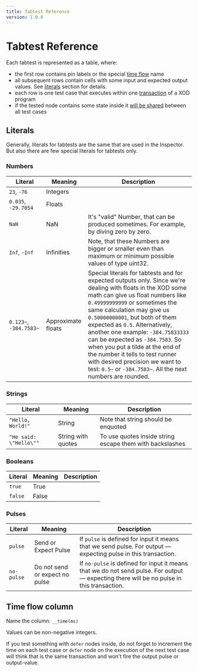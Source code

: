 ```yaml
---
title: Tabtest Reference
version: 1.0.0
---
```


# Tabtest Reference

Each tabtest is represented as a table, where:

- the first row contains pin labels or the special [time flow](#time-flow-column) name
- all subsequent rows contain cells with some input and expected output values. See [literals](#literals) section for details.
- each row is one test case that executes within one [transaction](/docs/guide/execution-model/) of a XOD program
- if the tested node contains some state inside it [will be shared](/docs/guide/testing-patches/#state-keeping) between all test cases

## Literals

Generally, literals for tabtests are the same that are used in the Inspector. But also there are few special literals for tabtests only.

### Numbers

<table class="ui table compact">
  <thead>
    <tr>
      <th>Literal</th>
      <th>Meaning</th>
      <th>Description</th>
    </tr>
  </thead>
  <tbody class="top aligned">
    <tr>
      <td><code>23</code>, <code>-76</code></td>
      <td>Integers</td>
      <td></td>
    </tr>
    <tr>
      <td><code>0.035</code>, <code>-29.7054</code></td>
      <td>Floats</td>
      <td></td>
    </tr>
    <tr>
      <td><code>NaN</code></td>
      <td>NaN</td>
      <td>It's "valid" Number, that can be produced sometimes. For example, by diving zero by zero.</td>
    </tr>
    <tr>
      <td><code>Inf</code>, <code>-Inf</code></td>
      <td>Infinities</td>
      <td>Note, that these Numbers are bigger or smaller even than maximum or minimum possible values of type uint32.</td>
    </tr>
    <tr>
      <td><code>0.123~</code>, <code>-384.7583~</code></td>
      <td>Approximate floats</td>
      <td>Special literals for tabtests and for expected outputs only. Since we're dealing with floats in the XOD some math can give us float numbers like <code>0.49999999999</code> or sometimes the same calculation may give us <code>0.50000000001</code>, but both of them expected as <code>0.5</code>. Alternatively, another one example: <code>-384.75833333</code> can be expected as <code>-384.7583</code>. So when you put a tilde at the end of the number it tells to test runner with desired precision we want to test: <code>0.5~</code> or <code>-384.7583~</code>. All the next numbers are rounded.</td>
    </tr>
  </tbody>
</table>

### Strings

<table class="ui table compact">
  <thead>
    <tr>
      <th>Literal</th>
      <th>Meaning</th>
      <th>Description</th>
    </tr>
  </thead>
  <tbody class="top aligned">
    <tr>
      <td><code>"Hello, World!"</code></td>
      <td>String</td>
      <td>Note that string should be enquoted</td>
    </tr>
    <tr>
      <td><code>"He said: \"Hello\""</code></td>
      <td>String with quotes</td>
      <td>To use quotes inside string escape them with backslashes</td>
    </tr>
  </tbody>
</table>

### Booleans

<table class="ui table compact">
  <thead>
    <tr>
      <th>Literal</th>
      <th>Meaning</th>
      <th>Description</th>
    </tr>
  </thead>
  <tbody class="top aligned">
    <tr>
      <td><code>true</code></td>
      <td>True</td>
      <td></td>
    </tr>
    <tr>
      <td><code>false</code></td>
      <td>False</td>
      <td></td>
    </tr>
  </tbody>
</table>

### Pulses

<table class="ui table compact">
  <thead>
    <tr>
      <th>Literal</th>
      <th>Meaning</th>
      <th>Description</th>
    </tr>
  </thead>
  <tbody class="top aligned">
    <tr>
      <td><code>pulse</code></td>
      <td>Send or Expect Pulse</td>
      <td>If <code>pulse</code> is defined for input it means that we send pulse. For output — expecting pulse in this transaction.</td>
    </tr>
    <tr>
      <td><code>no-pulse</code></td>
      <td>Do not send or expect no pulse</td>
      <td>If <code>no-pulse</code> is defined for input it means that we do not send pulse. For output — expecting there will be no pulse in this transaction.</td>
    </tr>
  </tbody>
</table>

## Time flow column

Name the column: `__time(ms)`

Values can be non-negative integers.

If you test something with `defer` nodes inside, do not forget to increment the time on each test case or `defer` node on the execution of the next test case will think that is the same transaction and won't fire the output pulse or output-value.
